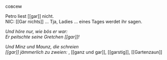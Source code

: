совсем 

Petro liest [[gar]] nicht.
NIC: [[Gar nichts]] … Tja, Ladies … eines Tages werdet ihr sagen.  

*Und höre nur, wie bös er war:*  
*Er peitschte seine Gretchen [[gar]]!*

*Und Minz und Maunz, die schreien*  
*[[gar]] jämmerlich zu zweien:*  , [[ganz und gar]], [[garstig]], [[Gartenzaun]]